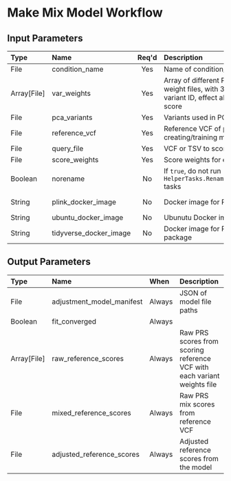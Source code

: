 # Make Mix Model Workflow

## Input Parameters

| Type | Name | Req'd | Description | Default Value |
| :--- | :--- | :---: | :--- | :--- |
| File | condition_name | Yes | Name of condition/disease | |
| Array[File] | var_weights | Yes | Array of different PGS variant weight files, with 3 columns: variant ID, effect allele, and score | |
| File | pca_variants | Yes | Variants used in PCA projection | |
| File | reference_vcf | Yes | Reference VCF of population for creating/training model | |
| File | query_file | Yes | VCF or TSV to score | |
| File | score_weights | Yes | Score weights for each PGS ID | |
| Boolean | norename | No | If `true`, do not run `HelperTasks.RenameChromosomes*` tasks | false |
| String | plink_docker_image | No | Docker image for Plink 2 | us.gcr.io/broad-dsde-methods/plink2_docker@sha256:4455bf22ada6769ef00ed0509b278130ed98b6172c91de69b5bc2045a60de124 |
| String | ubuntu_docker_image | No | Ubunutu Docker image | "ubuntu:21.10" |
| String | tidyverse_docker_image | No | Docker image for R tidyverse package | rocker/tidyverse@sha256:0adaf2b74b0aa79dada2e829481fa63207d15cd73fc1d8afc37e36b03778f7e1 |

## Output Parameters

| Type | Name | When | Description |
| :--- | :--- | :--- | :--- |
| File | adjustment_model_manifest | Always | JSON of model file paths |
| Boolean | fit_converged | Always | |
| Array[File] | raw_reference_scores | Always | Raw PRS scores from scoring reference VCF with each variant weights file |
| File | mixed_reference_scores | Always | Raw PRS mix scores from reference VCF |
| File | adjusted_reference_scores | Always | Adjusted reference scores from the model |
